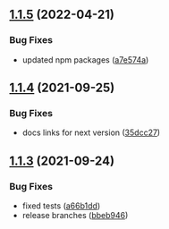 ## [1.1.5](https://github.com/kouts/vuepress-plugin-vue-example/compare/v1.1.4...v1.1.5) (2022-04-21)


### Bug Fixes

* updated npm packages ([a7e574a](https://github.com/kouts/vuepress-plugin-vue-example/commit/a7e574a889acaa5f78400aaed9109ee3f68aed5d))

## [1.1.4](https://github.com/kouts/vuepress-plugin-vue-example/compare/v1.1.3...v1.1.4) (2021-09-25)


### Bug Fixes

* docs links for next version ([35dcc27](https://github.com/kouts/vuepress-plugin-vue-example/commit/35dcc2705ef734b190ec616bd4d99a911f4bb842))

## [1.1.3](https://github.com/kouts/vuepress-plugin-vue-example/compare/v1.1.2...v1.1.3) (2021-09-24)


### Bug Fixes

* fixed tests ([a66b1dd](https://github.com/kouts/vuepress-plugin-vue-example/commit/a66b1dd0b74934b8f8cec7d52703e092b4d23849))
* release branches ([bbeb946](https://github.com/kouts/vuepress-plugin-vue-example/commit/bbeb94665788e0f3707112f15443c5517a5ba481))
